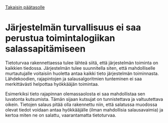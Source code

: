 [Takaisin päätasolle](./../README.md)

# Järjestelmän turvallisuus ei saa perustua toimintalogiikan salassapitämiseen

Tietoturvaa rakennettaessa tulee lähteä siitä, että järjestelmän toiminta on
kaikkien tiedossa. Järjestelmän tulee suunnitella siten, että mahdolliselle
murtautujalle voitaisiin huoletta antaa kaikki tieto järjestelmän
toiminnasta. Lähdekoodien, rajapintojen ja salausalgoritmien tunteminen ei saa
merkittävästi helpottaa hyökkääjän toimintaa.

Esimerkiksi tieto rajapinnan olemassaolosta ei saa mahdollistaa sen luvatonta
kutsumista. Tämän sijaan kutsujat on tunnistettava ja valtuutettava
oikein. Tietojen salaus pitää olla rakennettu niin, että salatussa muodossa
olevat tiedot voidaan antaa hyökkääjälle (ilman mahdollisia salausavaimia) ja
kertoa miten ne on salattu, vaarantamatta tietoturvaa.
